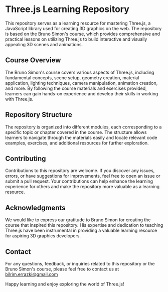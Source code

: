 # Three.js Learning Repository

This repository serves as a learning resource for mastering Three.js, a JavaScript library used for creating 3D graphics on the web. The repository is based on the Bruno Simon's course, which provides comprehensive and practical lessons on utilizing Three.js to build interactive and visually appealing 3D scenes and animations.

## Course Overview
The Bruno Simon's course covers various aspects of Three.js, including fundamental concepts, scene setup, geometry creation, material application, lighting techniques, camera manipulation, animation creation, and more. By following the course materials and exercises provided, learners can gain hands-on experience and develop their skills in working with Three.js.

## Repository Structure
The repository is organized into different modules, each corresponding to a specific topic or chapter covered in the course. The structure allows learners to navigate through the materials easily and locate relevant code examples, exercises, and additional resources for further exploration.

## Contributing
Contributions to this repository are welcome. If you discover any issues, errors, or have suggestions for improvements, feel free to open an issue or submit a pull request. Your contributions can help enhance the learning experience for others and make the repository more valuable as a learning resource.

## Acknowledgments
We would like to express our gratitude to Bruno Simon for creating the course that inspired this repository. His expertise and dedication to teaching Three.js have been instrumental in providing a valuable learning resource for aspiring 3D graphics developers.

## Contact
For any questions, feedback, or inquiries related to this repository or the Bruno Simon's course, please feel free to contact us at bilrim.errazki@gmail.com

Happy learning and enjoy exploring the world of Three.js!
